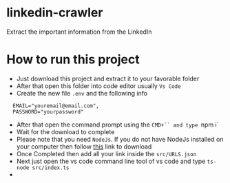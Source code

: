 # linkedin-crawler
Extract the important information from the LinkedIn 


# How to run this project
- Just download this project and extract it to your favorable folder
- After that open this folder into code editor usually `Vs Code`
- Create the new file `.env` and the following info

``` Text 
  EMAIL="youremail@email.com",
  PASSWORD="yourpassword"
```

- After that open the command prompt using the `CMD+`` and type `npm i`
- Wait for the download to complete
- Please note that you need `NodeJs`. If you do not have NodeJs installed on your computer then follow [this](https://nodejs.org/en/) link to download
- Once Completed then add all your link inside the `src/URLS.json`
- Next just open the vs code command line tool of vs code and type `ts-node src/index.ts` 
- 
